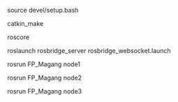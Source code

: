 source devel/setup.bash

catkin_make

roscore

roslaunch rosbridge_server rosbridge_websocket.launch

rosrun FP_Magang node1

rosrun FP_Magang node2

rosrun FP_Magang node3
